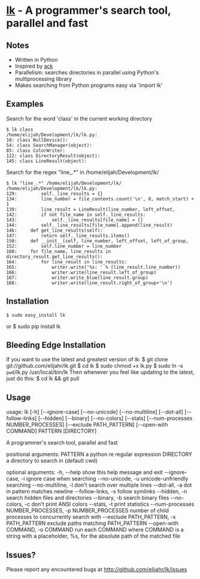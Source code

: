 [lk](http://github.com/elijahr/lk/) - A programmer's search tool, parallel and fast
===================================================================================

Notes
-----
- Written in Python
- Inspired by [ack](http://betterthangrep.com/)
- Parallelism: searches directories in parallel using Python's multiprocessing library
- Makes searching from Python programs easy via 'import lk'

Examples
-------
Search for the word 'class' in the current working directory

    $ lk class
    /home/elijah/Development/lk/lk.py:
    10: class NullDevice():
    54: class SearchManager(object):
    85: class ColorWriter:
    122: class DirectoryResult(object):
    145: class LineResult(object):

Search for the regex "line_.*" in /home/elijah/Development/lk/

    $ lk "line_.*" /home/elijah/Development/lk/
    /home/elijah/Development/lk/lk.py:
    129:         self._line_results = {}
    134:         line_number = file_contents.count('\n', 0, match_start) + 1
    139:         line_result = LineResult(line_number, left_offset,
    142:         if not file_name in self._line_results:
    143:             self._line_results[file_name] = []
    144:         self._line_results[file_name].append(line_result)
    146:     def get_line_results(self):
    147:         return self._line_results.items()
    150:     def __init__(self, line_number, left_offset, left_of_group,
    152:         self.line_number = line_number
    160:     for file_name, line_results in directory_result.get_line_results():
    164:         for line_result in line_results:
    165:             writer.write('%s: ' % (line_result.line_number))
    166:             writer.write(line_result.left_of_group)
    167:             writer.write_blue(line_result.group)
    168:             writer.write(line_result.right_of_group+'\n')


Installation
------------
    $ sudo easy_install lk
or
    $ sudo pip install lk

Bleeding Edge Installation
--------------------------
If you want to use the latest and greatest version of lk:
    $ git clone git://github.com/elijahr/lk.git
    $ cd lk
    $ sudo chmod +x lk.py
    $ sudo ln -s `pwd`/lk.py /usr/local/bin/lk
Then whenever you feel like updating to the latest, just do this:
    $ cd lk && git pull

Usage
-----
usage: lk [-h] [--ignore-case] [--no-unicode] [--no-multiline] [--dot-all]
          [--follow-links] [--hidden] [--binary] [--no-colors] [--stats]
          [--num-processes NUMBER_PROCESSES] [--exclude PATH_PATTERN]
          [--open-with COMMAND]
          PATTERN [DIRECTORY]

A programmer's search tool, parallel and fast

positional arguments:
  PATTERN               a python re regular expression
  DIRECTORY             a directory to search in (default cwd)

optional arguments:
  -h, --help            show this help message and exit
  --ignore-case, -i     ignore case when searching
  --no-unicode, -u      unicode-unfriendly searching
  --no-multiline, -l    don't search over multiple lines
  --dot-all, -a         dot in pattern matches newline
  --follow-links, -s    follow symlinks
  --hidden, -n          search hidden files and directories
  --binary, -b          search binary files
  --no-colors, -c       don't print ANSI colors
  --stats, -t           print statistics
  --num-processes NUMBER_PROCESSES, -p NUMBER_PROCESSES
                        number of child processes to concurrently search with
  --exclude PATH_PATTERN, -x PATH_PATTERN
                        exclude paths matching PATH_PATTERN
  --open-with COMMAND, -o COMMAND
                        run each COMMAND where COMMAND is a string with a
                        placeholder, %s, for the absolute path of the matched
                        file


Issues?
-------
Please report any encountered bugs at http://github.com/elijahr/lk/issues
